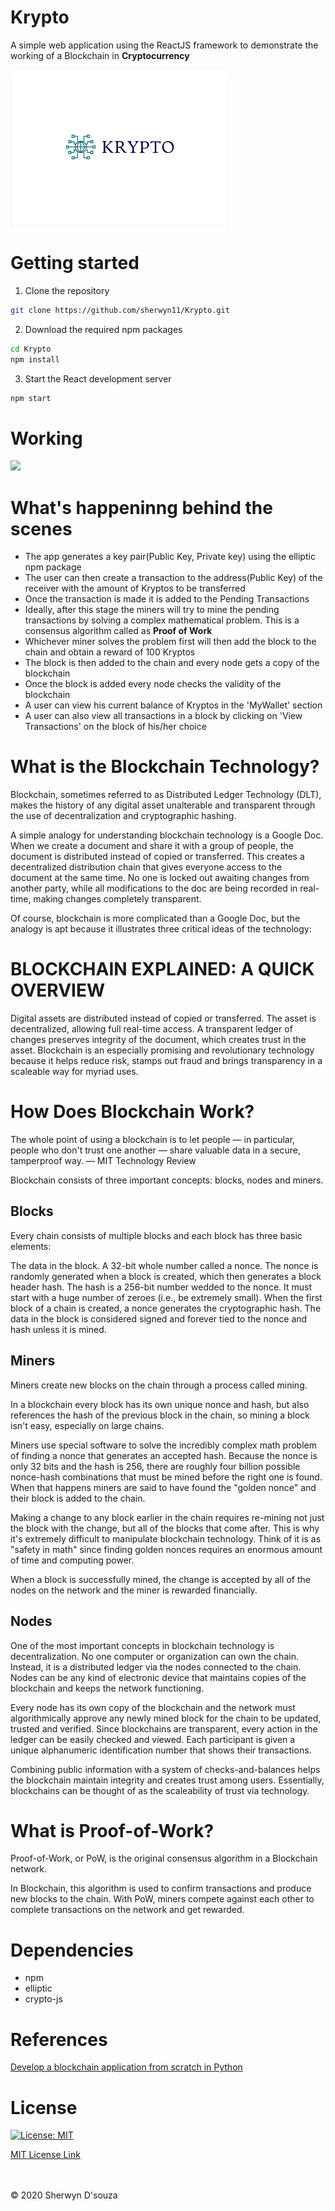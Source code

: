 # Krypto
A simple web application using the ReactJS framework to demonstrate the working of a Blockchain in <b>Cryptocurrency</b>

<img src="Readme_requirements/logo.png" height="250px" width="350px"/>

# Getting started
1. Clone the repository
```bash
git clone https://github.com/sherwyn11/Krypto.git
```
2. Download the required npm packages
```bash
cd Krypto
npm install
```
3. Start the React development server
```bash
npm start
```

# Working
![](Readme_requirements/Krypto.gif)


# What's happeninng behind the scenes
<ul>
  <li> The app generates a key pair(Public Key, Private key) using the elliptic npm package</li>
  <li> The user can then create a transaction to the address(Public Key) of the receiver with the amount of Kryptos to be transferred</li>
  <li>Once the transaction is made it is added to the Pending Transactions</li>
  <li>Ideally, after this stage the miners will try to mine the pending transactions by solving a complex mathematical problem. This is a consensus algorithm called as <b>Proof of Work</b></li>
  <li>Whichever miner solves the problem first will then add the block to the chain and obtain a reward of 100 Kryptos</li>
  <li>The block is then added to the chain and every node gets a copy of the blockchain</li>
  <li>Once the block is added every node checks the validity of the blockchain</li>
  <li>A user can view his current balance of Kryptos in the 'MyWallet' section</li>
  <li>A user can also view all transactions in a block by clicking on 'View Transactions' on the block of his/her choice</li>
</ul>

# What is the Blockchain Technology?
Blockchain, sometimes referred to as Distributed Ledger Technology (DLT), makes the history of any digital asset unalterable and transparent through the use of decentralization and cryptographic hashing.  

A simple analogy for understanding blockchain technology is a Google Doc. When we create a document and share it with a group of people, the document is distributed instead of copied or transferred. This creates a decentralized distribution chain that gives everyone access to the document at the same time. No one is locked out awaiting changes from another party, while all modifications to the doc are being recorded in real-time, making changes completely transparent.

Of course, blockchain is more complicated than a Google Doc, but the analogy is apt because it illustrates three critical ideas of the technology:

# BLOCKCHAIN EXPLAINED: A QUICK OVERVIEW
Digital assets are distributed instead of copied or transferred.
The asset is decentralized, allowing full real-time access.
A transparent ledger of changes preserves integrity of the document, which creates trust in the asset.
Blockchain is an especially promising and revolutionary technology because it helps reduce risk, stamps out fraud and brings transparency in a scaleable way for myriad uses. 

# How Does Blockchain Work?
The whole point of using a blockchain is to let people — in particular, people who don't trust one another — share valuable data in a secure, tamperproof way.
— MIT Technology Review

Blockchain consists of three important concepts: blocks, nodes and miners.

## Blocks
Every chain consists of multiple blocks and each block has three basic elements:

The data in the block.
A 32-bit whole number called a nonce. The nonce is randomly generated when a block is created, which then generates a block header hash. 
The hash is a 256-bit number wedded to the nonce. It must start with a huge number of zeroes (i.e., be extremely small).
When the first block of a chain is created, a nonce generates the cryptographic hash. The data in the block is considered signed and forever tied to the nonce and hash unless it is mined.  

## Miners
Miners create new blocks on the chain through a process called mining.

In a blockchain every block has its own unique nonce and hash, but also references the hash of the previous block in the chain, so mining a block isn't easy, especially on large chains.

Miners use special software to solve the incredibly complex math problem of finding a nonce that generates an accepted hash. Because the nonce is only 32 bits and the hash is 256, there are roughly four billion possible nonce-hash combinations that must be mined before the right one is found. When that happens miners are said to have found the "golden nonce" and their block is added to the chain. 

Making a change to any block earlier in the chain requires re-mining not just the block with the change, but all of the blocks that come after. This is why it's extremely difficult to manipulate blockchain technology. Think of it is as "safety in math" since finding golden nonces requires an enormous amount of time and computing power.

When a block is successfully mined, the change is accepted by all of the nodes on the network and the miner is rewarded financially.

## Nodes
One of the most important concepts in blockchain technology is decentralization. No one computer or organization can own the chain. Instead, it is a distributed ledger via the nodes connected to the chain. Nodes can be any kind of electronic device that maintains copies of the blockchain and keeps the network functioning. 

Every node has its own copy of the blockchain and the network must algorithmically approve any newly mined block for the chain to be updated, trusted and verified. Since blockchains are transparent, every action in the ledger can be easily checked and viewed. Each participant is given a unique alphanumeric identification number that shows their transactions.

Combining public information with a system of checks-and-balances helps the blockchain maintain integrity and creates trust among users. Essentially, blockchains can be thought of as the scaleability of trust via technology. 

# What is Proof-of-Work?
Proof-of-Work, or PoW, is the original consensus algorithm in a Blockchain network.

In Blockchain, this algorithm is used to confirm transactions and produce new blocks to the chain. With PoW, miners compete against each other to complete transactions on the network and get rewarded.

# Dependencies
<ul>
  <li>npm</li>
  <li>elliptic</li>
  <li>crypto-js</li>
</ul>

# References
<a href="https://developer.ibm.com/technologies/blockchain/tutorials/develop-a-blockchain-application-from-scratch-in-python/">Develop a blockchain application from scratch in Python</a>

# License

[![License: MIT](https://img.shields.io/badge/License-MIT-yellow.svg)](https://opensource.org/licenses/MIT)

[MIT License Link](https://github.com/sherwyn11/Krypto/blob/master/LICENSE)

<br></br>
© 2020 Sherwyn D'souza
